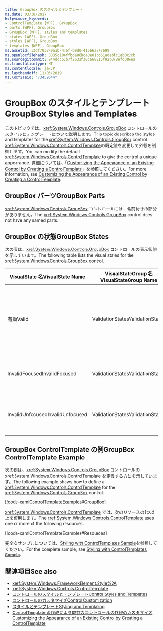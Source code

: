 ```yaml
---
title: GroupBox のスタイルとテンプレート
ms.date: 03/30/2017
helpviewer_keywords:
- ControlTemplate [WPF], GroupBox
- parts [WPF], GroupBox
- GroupBox [WPF], styles and templates
- states [WPF], GroupBox
- styles [WPF], GroupBox
- templates [WPF], GroupBox
ms.assetid: 33df7037-0a1b-476f-b9d0-41566a777699
ms.openlocfilehash: 0835c106ffbda86bca8e01bc61adebfc1ab0c2cb
ms.sourcegitcommit: 944ddc52b7f2632f30c668815f92b378efd38eea
ms.translationtype: MT
ms.contentlocale: ja-JP
ms.lasthandoff: 11/03/2019
ms.locfileid: "73459644"
---
```

# <a name="groupbox-styles-and-templates"></a><span data-ttu-id="6c7f4-102">GroupBox のスタイルとテンプレート</span><span class="sxs-lookup"><span data-stu-id="6c7f4-102">GroupBox Styles and Templates</span></span>
<a name="introduction"></a><span data-ttu-id="6c7f4-103">このトピックでは、<xref:System.Windows.Controls.GroupBox> コントロールのスタイルとテンプレートについて説明します。</span><span class="sxs-lookup"><span data-stu-id="6c7f4-103">This topic describes the styles and templates for the <xref:System.Windows.Controls.GroupBox> control.</span></span> <span data-ttu-id="6c7f4-104"><xref:System.Windows.Controls.ControlTemplate>の既定値を変更して外観を制御します。</span><span class="sxs-lookup"><span data-stu-id="6c7f4-104">You can modify the default <xref:System.Windows.Controls.ControlTemplate> to give the control a unique appearance.</span></span> <span data-ttu-id="6c7f4-105">詳細については、「[Customizing the Appearance of an Existing Control by Creating a ControlTemplate](customizing-the-appearance-of-an-existing-control.md)」を参照してください。</span><span class="sxs-lookup"><span data-stu-id="6c7f4-105">For more information, see [Customizing the Appearance of an Existing Control by Creating a ControlTemplate](customizing-the-appearance-of-an-existing-control.md).</span></span>  
  
<a name="groupbox_parts"></a>   
## <a name="groupbox-parts"></a><span data-ttu-id="6c7f4-106">GroupBox パーツ</span><span class="sxs-lookup"><span data-stu-id="6c7f4-106">GroupBox Parts</span></span>  
 <span data-ttu-id="6c7f4-107"><xref:System.Windows.Controls.GroupBox> コントロールには、名前付きの部分がありません。</span><span class="sxs-lookup"><span data-stu-id="6c7f4-107">The <xref:System.Windows.Controls.GroupBox> control does not have any named parts.</span></span>  
  
<a name="groupbox_states"></a>   
## <a name="groupbox-states"></a><span data-ttu-id="6c7f4-108">GroupBox の状態</span><span class="sxs-lookup"><span data-stu-id="6c7f4-108">GroupBox States</span></span>  
 <span data-ttu-id="6c7f4-109">次の表は、<xref:System.Windows.Controls.GroupBox> コントロールの表示状態を示しています。</span><span class="sxs-lookup"><span data-stu-id="6c7f4-109">The following table lists the visual states for the <xref:System.Windows.Controls.GroupBox> control.</span></span>  
  
|<span data-ttu-id="6c7f4-110">VisualState 名</span><span class="sxs-lookup"><span data-stu-id="6c7f4-110">VisualState Name</span></span>|<span data-ttu-id="6c7f4-111">VisualStateGroup 名</span><span class="sxs-lookup"><span data-stu-id="6c7f4-111">VisualStateGroup Name</span></span>|<span data-ttu-id="6c7f4-112">説明</span><span class="sxs-lookup"><span data-stu-id="6c7f4-112">Description</span></span>|  
|-|-|-|  
|<span data-ttu-id="6c7f4-113">有効</span><span class="sxs-lookup"><span data-stu-id="6c7f4-113">Valid</span></span>|<span data-ttu-id="6c7f4-114">ValidationStates</span><span class="sxs-lookup"><span data-stu-id="6c7f4-114">ValidationStates</span></span>|<span data-ttu-id="6c7f4-115">コントロールは <xref:System.Windows.Controls.Validation> クラスを使用し、<xref:System.Windows.Controls.Validation.HasError%2A?displayProperty=nameWithType> 添付プロパティは `false`ます。</span><span class="sxs-lookup"><span data-stu-id="6c7f4-115">The control uses the <xref:System.Windows.Controls.Validation> class and the <xref:System.Windows.Controls.Validation.HasError%2A?displayProperty=nameWithType> attached property is `false`.</span></span>|  
|<span data-ttu-id="6c7f4-116">InvalidFocused</span><span class="sxs-lookup"><span data-stu-id="6c7f4-116">InvalidFocused</span></span>|<span data-ttu-id="6c7f4-117">ValidationStates</span><span class="sxs-lookup"><span data-stu-id="6c7f4-117">ValidationStates</span></span>|<span data-ttu-id="6c7f4-118"><xref:System.Windows.Controls.Validation.HasError%2A?displayProperty=nameWithType> 添付プロパティは、コントロールにフォーカスがある `true` です。</span><span class="sxs-lookup"><span data-stu-id="6c7f4-118">The <xref:System.Windows.Controls.Validation.HasError%2A?displayProperty=nameWithType> attached property is `true` has the control has focus.</span></span>|  
|<span data-ttu-id="6c7f4-119">InvalidUnfocused</span><span class="sxs-lookup"><span data-stu-id="6c7f4-119">InvalidUnfocused</span></span>|<span data-ttu-id="6c7f4-120">ValidationStates</span><span class="sxs-lookup"><span data-stu-id="6c7f4-120">ValidationStates</span></span>|<span data-ttu-id="6c7f4-121"><xref:System.Windows.Controls.Validation.HasError%2A?displayProperty=nameWithType> 添付プロパティは、コントロールにフォーカスがない `true` です。</span><span class="sxs-lookup"><span data-stu-id="6c7f4-121">The <xref:System.Windows.Controls.Validation.HasError%2A?displayProperty=nameWithType> attached property is `true` has the control does not have focus.</span></span>|  
  
<a name="groupbox_controltemplate_example"></a>   
## <a name="groupbox-controltemplate-example"></a><span data-ttu-id="6c7f4-122">GroupBox ControlTemplate の例</span><span class="sxs-lookup"><span data-stu-id="6c7f4-122">GroupBox ControlTemplate Example</span></span>  
 <span data-ttu-id="6c7f4-123">次の例は、<xref:System.Windows.Controls.GroupBox> コントロールの <xref:System.Windows.Controls.ControlTemplate> を定義する方法を示しています。</span><span class="sxs-lookup"><span data-stu-id="6c7f4-123">The following example shows how to define a <xref:System.Windows.Controls.ControlTemplate> for the <xref:System.Windows.Controls.GroupBox> control.</span></span>  
  
 [!code-xaml[ControlTemplateExamples#GroupBox](~/samples/snippets/csharp/VS_Snippets_Wpf/ControlTemplateExamples/CS/resources/groupbox.xaml#groupbox)]  
  
 <span data-ttu-id="6c7f4-124"><xref:System.Windows.Controls.ControlTemplate> では、次のリソースの1つ以上を使用します。</span><span class="sxs-lookup"><span data-stu-id="6c7f4-124">The <xref:System.Windows.Controls.ControlTemplate> uses one or more of the following resources.</span></span>  
  
 [!code-xaml[ControlTemplateExamples#Resources](~/samples/snippets/csharp/VS_Snippets_Wpf/ControlTemplateExamples/CS/resources/shared.xaml#resources)]  
  
 <span data-ttu-id="6c7f4-125">完全なサンプルについては、[Styling with ControlTemplates Sample](https://github.com/Microsoft/WPF-Samples/tree/master/Styles%20&%20Templates/IntroToStylingAndTemplating)を参照してください。</span><span class="sxs-lookup"><span data-stu-id="6c7f4-125">For the complete sample, see [Styling with ControlTemplates Sample](https://github.com/Microsoft/WPF-Samples/tree/master/Styles%20&%20Templates/IntroToStylingAndTemplating).</span></span>  
  
## <a name="see-also"></a><span data-ttu-id="6c7f4-126">関連項目</span><span class="sxs-lookup"><span data-stu-id="6c7f4-126">See also</span></span>

- <xref:System.Windows.FrameworkElement.Style%2A>
- <xref:System.Windows.Controls.ControlTemplate>
- [<span data-ttu-id="6c7f4-127">コントロールのスタイルとテンプレート</span><span class="sxs-lookup"><span data-stu-id="6c7f4-127">Control Styles and Templates</span></span>](control-styles-and-templates.md)
- [<span data-ttu-id="6c7f4-128">コントロールのカスタマイズ</span><span class="sxs-lookup"><span data-stu-id="6c7f4-128">Control Customization</span></span>](control-customization.md)
- [<span data-ttu-id="6c7f4-129">スタイルとテンプレート</span><span class="sxs-lookup"><span data-stu-id="6c7f4-129">Styling and Templating</span></span>](../../../desktop-wpf/fundamentals/styles-templates-overview.md)
- [<span data-ttu-id="6c7f4-130">ControlTemplate の作成による既存のコントロールの外観のカスタマイズ</span><span class="sxs-lookup"><span data-stu-id="6c7f4-130">Customizing the Appearance of an Existing Control by Creating a ControlTemplate</span></span>](customizing-the-appearance-of-an-existing-control.md)
